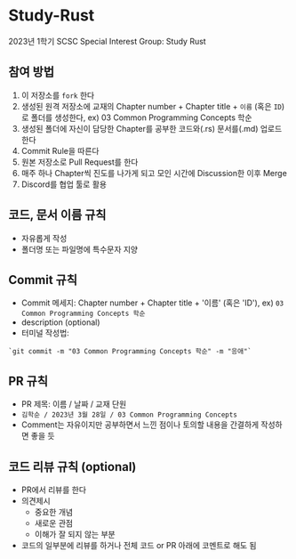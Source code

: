 # Study-Rust
2023년 1학기 SCSC Special Interest Group: Study Rust

## 참여 방법
1. 이 저장소를 `fork` 한다
2. 생성된 원격 저장소에 교재의 Chapter number +  Chapter title + `이름` (혹은 `ID`)로 폴더를 생성한다, ex) 03 Common Programming Concepts 학순
3. 생성된 폴더에 자신이 담당한 Chapter를 공부한 코드와(.rs) 문서를(.md) 업로드한다
4. Commit Rule을 따른다
5. 원본 저장소로 Pull Request를 한다
6. 매주 하나 Chapter씩 진도를 나가게 되고 모인 시간에 Discussion한 이후 Merge 
7. Discord를 협업 툴로 활용

## 코드, 문서 이름 규칙
- 자유롭게 작성
- 폴더명 또는 파일명에 특수문자 지양

## Commit 규칙
- Commit 메세지: Chapter number + Chapter title + '이름' (혹은 'ID'), ex) `03 Common Programming Concepts 학순`
- description (optional)
- 터미널 작성법: 
```
`git commit -m "03 Common Programming Concepts 학순" -m "응애"`
```

## PR 규칙
- PR 제목: 이름 / 날짜 / 교재 단원
-  ```김학순 / 2023년 3월 28일 / 03 Common Programming Concepts```
-  Comment는 자유이지만 공부하면서 느낀 점이나 토의할 내용을 간결하게 작성하면 좋을 듯

## 코드 리뷰 규칙 (optional)
- PR에서 리뷰를 한다
- 의견제시
  -   중요한 개념
  -   새로운 관점
  -   이해가 잘 되지 않는 부분
- 코드의 일부분에 리뷰를 하거나 전체 코드 or PR 아래에 코멘트로 해도 됨
